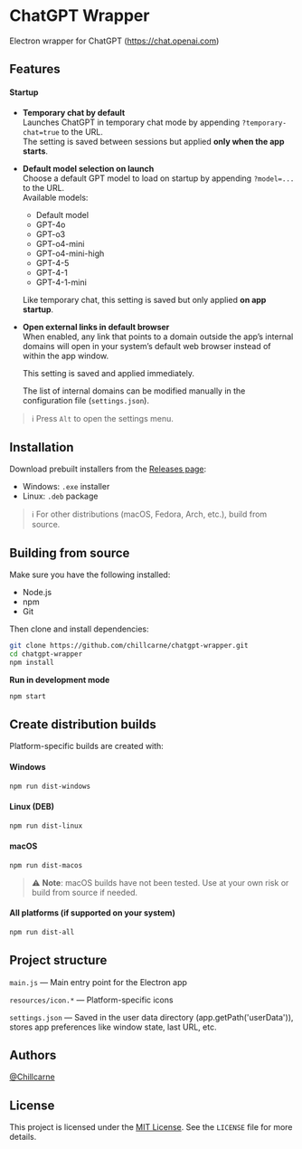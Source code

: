 # ChatGPT Wrapper
Electron wrapper for ChatGPT (https://chat.openai.com)

## Features

#### Startup
- **Temporary chat by default**  
  Launches ChatGPT in temporary chat mode by appending `?temporary-chat=true` to the URL.  
  The setting is saved between sessions but applied **only when the app starts**.

- **Default model selection on launch**  
  Choose a default GPT model to load on startup by appending `?model=...` to the URL.  
  Available models:
  
  - Default model  
  - GPT-4o  
  - GPT-o3  
  - GPT-o4-mini  
  - GPT-o4-mini-high  
  - GPT-4-5  
  - GPT-4-1  
  - GPT-4-1-mini  
  
  Like temporary chat, this setting is saved but only applied **on app startup**.

- **Open external links in default browser**  
  When enabled, any link that points to a domain outside the app’s internal domains will open in your system’s default web browser instead of within the app window.  
  
  This setting is saved and applied immediately.  
  
  The list of internal domains can be modified manually in the configuration file (`settings.json`).

> ℹ️ Press `Alt` to open the settings menu.

## Installation

Download prebuilt installers from the [Releases page](https://github.com/chillcarne/chatgpt-wrapper/releases):

- Windows: `.exe` installer
- Linux: `.deb` package

> ℹ️ For other distributions (macOS, Fedora, Arch, etc.), build from source.

## Building from source

Make sure you have the following installed:

- Node.js
- npm
- Git

Then clone and install dependencies:

```bash
git clone https://github.com/chillcarne/chatgpt-wrapper.git
cd chatgpt-wrapper
npm install
```

**Run in development mode**

```bash
npm start
```

## Create distribution builds

Platform-specific builds are created with:


#### Windows
```bash
npm run dist-windows
```

#### Linux (DEB)
```bash
npm run dist-linux
```

#### macOS
```bash
npm run dist-macos
```
> ⚠️ **Note**: macOS builds have not been tested. Use at your own risk or build from source if needed.

#### All platforms (if supported on your system)
```bash
npm run dist-all
```

## Project structure

`main.js` — Main entry point for the Electron app

`resources/icon.*` — Platform-specific icons

`settings.json` — Saved in the user data directory (app.getPath('userData')), stores app preferences like window state, last URL, etc.

## Authors

[@Chillcarne](https://github.com/chillcarne/chatgpt-wrapper)
## License

This project is licensed under the [MIT License](https://choosealicense.com/licenses/mit/). See the `LICENSE` file for more details.

